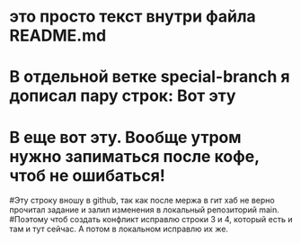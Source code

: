 # это просто текст внутри файла README.md

# В отдельной ветке special-branch я дописал пару строк: Вот эту
# B еще вот эту. Вообще утром нужно запиматься после кофе, чтоб не ошибаться!

#Эту строку вношу в github, так как после мержа в гит хаб не верно прочитал задание и залил изменения в локальный репозиторий main.
#Поэтому чтоб создать конфликт исправлю строки 3 и 4, который есть и там и тут сейчас. А потом в локальном исправлю их же. 
